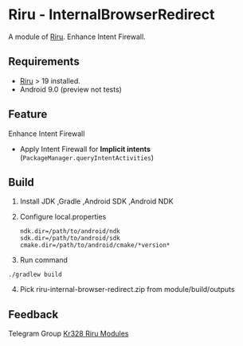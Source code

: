 # Riru - InternalBrowserRedirect

A module of [Riru](https://github.com/RikkaApps/Riru). Enhance Intent Firewall.

## Requirements

* [Riru](https://github.com/RikkaApps/Riru) > 19 installed.
* Android 9.0 (preview not tests)



## Feature

Enhance Intent Firewall

* Apply Intent Firewall for **Implicit intents** (`PackageManager.queryIntentActivities`)



## Build

1. Install JDK ,Gradle ,Android SDK ,Android NDK

2. Configure local.properties 

   ```properties
   ndk.dir=/path/to/android/ndk
   sdk.dir=/path/to/android/sdk
   cmake.dir=/path/to/android/cmake/*version*
   ```

3. Run command 

``` Gradle 
./gradlew build
```
4. Pick riru-internal-browser-redirect.zip from module/build/outputs



## Feedback

Telegram Group [Kr328 Riru Modules](https://t.me/kr328_riru_modules)